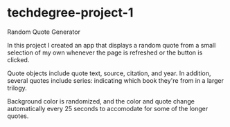 # techdegree-project-1
 Random Quote Generator

In this project I created an app that displays a random quote from a small selection of my own whenever the page is refreshed or the button is clicked.

Quote objects include quote text, source, citation, and year. In addition, several quotes include series: indicating which book they're from in a larger trilogy. 

Background color is randomized, and the color and quote change automatically every 25 seconds to accomodate for some of the longer quotes.